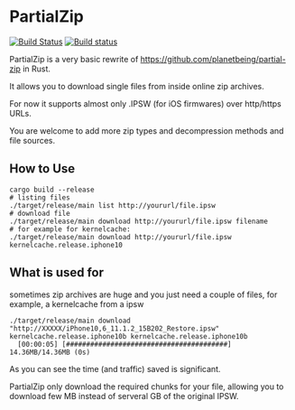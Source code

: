 # PartialZip

[![Build Status](https://travis-ci.org/marcograss/partialzip.svg?branch=master)](https://travis-ci.org/marcograss/partialzip)
[![Build status](https://ci.appveyor.com/api/projects/status/gi6poi45ds0lr9qi?svg=true)](https://ci.appveyor.com/project/marcograss/partialzip)


PartialZip is a very basic rewrite of https://github.com/planetbeing/partial-zip in Rust.

It allows you to download single files from inside online zip archives.

For now it supports almost only .IPSW (for iOS firmwares) over http/https URLs.

You are welcome to add more zip types and decompression methods and file sources.

## How to Use

```
cargo build --release
# listing files
./target/release/main list http://yoururl/file.ipsw
# download file
./target/release/main download http://yoururl/file.ipsw filename
# for example for kernelcache:
./target/release/main download http://yoururl/file.ipsw kernelcache.release.iphone10
```

## What is used for

sometimes zip archives are huge and you just need a couple of files, for example, a kernelcache from a ipsw
```
./target/release/main download "http://XXXXX/iPhone10,6_11.1.2_15B202_Restore.ipsw" kernelcache.release.iphone10b kernelcache.release.iphone10b
  [00:00:05] [########################################] 14.36MB/14.36MB (0s)
```

As you can see the time (and traffic) saved is significant. 

PartialZip only download the required chunks for your file, allowing you to download few MB instead of serveral GB of the original IPSW.

